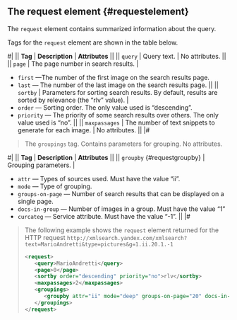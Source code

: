 ## The request element {#requestelement}

The `request` element contains summarized information about the query.

Tags for the `request` element are shown in the table below.

#|
|| **Tag** | **Description** | **Attributes** ||
|| `query` | Query text. | No attributes. ||
|| `page` | The page number in search results. | 
- `first` —The number of the first image on the search results page.
- `last` — The number of the last image on the search results page. ||
|| `sortby` | Parameters for sorting search results. By default, results are sorted by relevance (the “rlv” value). | 
- `order` — Sorting order. The only value used is “descending”.
- `priority` — The priority of some search results over others. The only value used is “no”. ||
|| `maxpassages` | The number of text snippets to generate for each image. | No attributes. || 
|#

> The `groupings` tag. Contains parameters for grouping. No attributes.

#|
|| **Tag** | **Description** | **Attributes** ||
|| `groupby` {#requestgroupby} | Grouping parameters. | 	
- `attr` — Types of sources used. Must have the value “ii”.
- `mode` — Type of grouping.
- `groups-on-page` — Number of search results that can be displayed on a single page.
- `docs-in-group` — Number of images in a group. Must have the value “1”
- `curcateg` — Service attribute. Must have the value “-1”. ||
|#

> The following example shows the `request` element returned for the HTTP request `http://xmlsearch.yandex.com/xmlsearch?text=MarioAndretti&type=pictures&g=1.ii.20.1.-1`
> 
> ```xml
> <request>
>    <query>MarioAndretti</query>
>    <page>0</page>
>    <sortby order="descending" priority="no">rlv</sortby>
>    <maxpassages>2</maxpassages>
>    <groupings>
>       <groupby attr="ii" mode="deep" groups-on-page="20" docs-in-group="1" curcateg="-1"/>
>    </groupings>
> </request>
> ```
